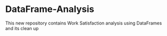 # DataFrame-Analysis
This new repository contains Work Satisfaction analysis using DataFrames and its clean up
